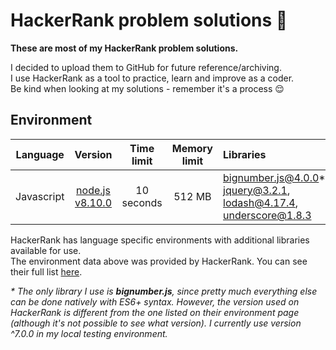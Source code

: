 # HackerRank problem solutions 🤖

__These are most of my HackerRank problem solutions.__

I decided to upload them to GitHub for future reference/archiving.  
I use HackerRank as a tool to practice, learn and improve as a coder.  
Be kind when looking at my solutions - remember it's a process 😌

## Environment

| Language | Version | Time limit | Memory limit | Libraries |
|:--------:|:-------:|:----------:|:------------:|:--------- |
| Javascript | [node.js v8.10.0](https://nodejs.org/) | 10 seconds | 512 MB | [bignumber.js@4.0.0](http://mikemcl.github.io/bignumber.js/)*, [jquery@3.2.1](https://jquery.com/), [lodash@4.17.4](https://lodash.com/), [underscore@1.8.3](https://underscorejs.org/) |

HackerRank has language specific environments with additional libraries available for use.  
The environment data above was provided by HackerRank. You can see their full list [here](https://www.hackerrank.com/environment).  

*\* The only library I use is __bignumber.js__, since pretty much everything else can be done natively with ES6+ syntax. However, the version used on HackerRank is different from the one listed on their environment page (although it's not possible to see what version). I currently use version \^7.0.0 in my local testing environment.*

